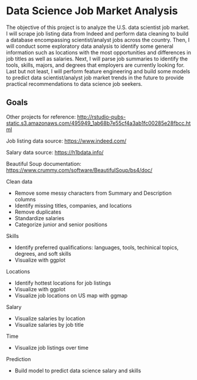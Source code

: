 # Data Science Job Market Analysis

The objective of this project is to analyze the U.S. data scientist job market. I will scrape job listing data from Indeed and perform data cleaning to build a database encompassing scientist/analyst jobs across the country. Then, I will conduct some exploratory data analysis to identify some general information such as locations with the most opportunities and differences in job titles as well as salaries. Next, I will parse job summaries to identify the tools, skills, majors, and degrees that employers are currently looking for. Last but not least, I will perform feature engineering and build some models to predict data scientist/analyst job market trends in the future to provide practical recommendations to data science job seekers.

## Goals

Other projects for reference:
http://rstudio-pubs-static.s3.amazonaws.com/495949_1ab68b7e55cf4a3ab1fc00285e28fbcc.html

Job listing data source:
https://www.indeed.com/

Salary data source:
https://h1bdata.info/

Beautiful Soup documentation:
https://www.crummy.com/software/BeautifulSoup/bs4/doc/

Clean data
* Remove some messy characters from Summary and Description columns
* Identify missing titles, companies, and locations
* Remove duplicates
* Standardize salaries
* Categorize junior and senior positions

Skills
* Identify preferred qualifications: languages, tools, techinical topics, degrees, and soft skills
* Visualize with ggplot

Locations
* Identify hottest locations for job listings
* Visualize with ggplot
* Visualize job locations on US map with ggmap

Salary
* Visualize salaries by location 
* Visualize salaries by job title

Time
* Visualize job listings over time

Prediction
* Build model to predict data science salary and skills